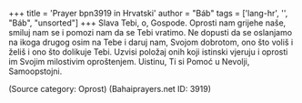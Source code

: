 +++
title = 'Prayer bpn3919 in Hrvatski'
author = "Báb"
tags = ['lang-hr', '', "Báb", "unsorted"]
+++
Slava Tebi, o, Gospode. Oprosti nam grijehe naše, smiluj nam se i pomozi nam da se Tebi vratimo. Ne dopusti da se oslanjamo na ikoga drugog osim na Tebe i daruj nam, Svojom dobrotom, ono što voliš i želiš i ono što dolikuje Tebi. Uzvisi položaj onih koji istinski vjeruju i oprosti im Svojim milostivim oproštenjem. Uistinu, Ti si Pomoć u Nevolji, Samoopstojni.

(Source category: Oprost)
(Bahaiprayers.net ID: 3919)
